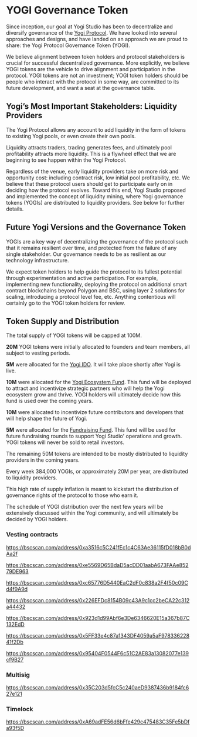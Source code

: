 # YOGI Governance Token

Since inception, our goal at Yogi Studio has been to decentralize and diversify governance of the [Yogi Protocol](https://yogi.fi/). We have looked into several approaches and designs, and have landed on an approach we are proud to share: the Yogi Protocol Governance Token \(YOGI\).

We believe alignment between token holders and protocol stakeholders is crucial for successful decentralized governance. More explicitly, we believe YOGI tokens are the vehicle to drive alignment and participation in the protocol. YOGI tokens are not an investment; YOGI token holders should be people who interact with the protocol in some way, are committed to its future development, and want a seat at the governance table.

## Yogi’s Most Important Stakeholders: Liquidity Providers

The Yogi Protocol allows any account to add liquidity in the form of tokens to existing Yogi pools, or even create their own pools.

Liquidity attracts traders, trading generates fees, and ultimately pool profitability attracts more liquidity. This is a flywheel effect that we are beginning to see happen within the Yogi Protocol.

Regardless of the venue, early liquidity providers take on more risk and opportunity cost: including contract risk, low initial pool profitability, etc. We believe that these protocol users should get to participate early on in deciding how the protocol evolves. Toward this end, Yogi Studio proposed and implemented the concept of liquidity mining, where Yogi governance tokens \(YOGIs\) are distributed to liquidity providers. See below for further details.

## Future Yogi Versions and the Governance Token

YOGIs are a key way of decentralizing the governance of the protocol such that it remains resilient over time, and protected from the failure of any single stakeholder. Our governance needs to be as resilient as our technology infrastructure.

We expect token holders to help guide the protocol to its fullest potential through experimentation and active participation. For example, implementing new functionality, deploying the protocol on additional smart contract blockchains beyond Polygon and BSC, using layer 2 solutions for scaling, introducing a protocol level fee, etc. Anything contentious will certainly go to the YOGI token holders for review.

## Token Supply and Distribution

The total supply of YOGI tokens will be capped at 100M.

**20M** YOGI tokens were initially allocated to founders and team members, all subject to vesting periods.

**5M** were allocated for the [Yogi IDO](https://bscscan.com/tx/0x6e8a43985fbb17b139d516ad8c28b03a90c9c2c6c553bbbed67ba84891b4b1da). It will take place shortly after Yogi is live.

**10M** were allocated for the [Yogi Ecosystem Fund](https://bscscan.com/tx/0x3648dcfff461e8d683cd0ce94cdb022af2e940437549ec1d256c5d878dd51424). This fund will be deployed to attract and incentivize strategic partners who will help the Yogi ecosystem grow and thrive. YOGI holders will ultimately decide how this fund is used over the coming years.

**10M** were allocated to incentivize future contributors and developers that will help shape the future of Yogi.

**5M** were allocated for the [Fundraising Fund](https://bscscan.com/tx/0x3648dcfff461e8d683cd0ce94cdb022af2e940437549ec1d256c5d878dd51424). This fund will be used for future fundraising rounds to support Yogi Studio' operations and growth. YOGI tokens will never be sold to retail investors.

The remaining 50M tokens are intended to be mostly distributed to liquidity providers in the coming years.

Every week 384,000 YOGIs, or approximately 20M per year, are distributed to liquidity providers.

This high rate of supply inflation is meant to kickstart the distribution of governance rights of the protocol to those who earn it.

The schedule of YOGI distribution over the next few years will be extensively discussed within the Yogi community, and will ultimately be decided by YOGI holders.

### Vesting contracts

https://bscscan.com/address/0xa3516c5C241fEc1c4C63Ae36115fD018bB0dAa2f

https://bscscan.com/address/0xe5569D65BdaD5acDD01aabA673FAAe85279DE963

https://bscscan.com/address/0xc65776D5440EaC2dF0c838a2F4f50c09Cd4f9A9d

https://bscscan.com/address/0x226EFDc8154B09c43A9c1cc2beCA22c312a44432

https://bscscan.com/address/0x923d1d99Abf6e3De6346620E15a367b87C132EdD

https://bscscan.com/address/0x5FF33e4c87a1343DF4059a5aF97833622841f2Db

https://bscscan.com/address/0x95404F0544F6c51C2AE83a13082077e139cf9B27

### Multisig

https://bscscan.com/address/0x35C203d5fcC5c240aeD9387436b9184fc627e121

### Timelock

https://bscscan.com/address/0xA69adFE56d6bFfe429c475483C35Fe5bDfa93f5D
